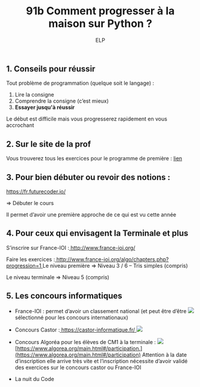 ﻿---
author: ELP
title: 91b Comment progresser à la maison sur Python ?
---


## **1.  Conseils pour réussir** 

Tout problème de programmation (quelque soit le langage) : 

1. Lire la consigne  
2. Comprendre la consigne (c’est mieux) 
3. **Essayer jusqu'à réussir**

Le début est difficile mais vous progresserez rapidement en vous accrochant 

## **2. Sur le site de la prof** 

Vous trouverez tous les exercices pour le programme de première : [lien ](http://elisa.leprettre.free.fr/NSI/NSI_exos/co/page_accueil.html)

## **3. Pour bien débuter ou revoir des notions :** 

[https://fr.futurecoder.io/ ](https://fr.futurecoder.io/) 

=> Débuter le cours  

Il permet d’avoir une première approche de ce qui est vu cette année 

## **4. Pour ceux qui envisagent la Terminale et plus**  

S’inscrire sur France-IOI :[ http://www.france-ioi.org/ ](http://www.france-ioi.org/)

Faire les exercices :[ http://www.france-ioi.org/algo/chapters.php?progression=1 ](http://www.france-ioi.org/algo/chapters.php?progression=1)
Le niveau première => Niveau 3 / 6 – Tris simples (compris) 

Le niveau terminale => Niveau 5 (compris) 

## **5. Les concours informatiques** 
- France-IOI : permet d’avoir un classement national (et peut être d’être  ![](Aspose.Words.38493fbe-c109-4fc3-8da5-030a996178d6.003.png)sélectionné pour les concours internationaux)   
- Concours Castor :[ https://castor-informatique.fr/ ](https://castor-informatique.fr/)![](Aspose.Words.38493fbe-c109-4fc3-8da5-030a996178d6.004.png)
- Concours Algoréa pour les élèves de CM1 à la terminale :  ![](Aspose.Words.38493fbe-c109-4fc3-8da5-030a996178d6.005.png)[https://www.algorea.org/main.html#/participation.](https://www.algorea.org/main.html#/participation) Attention à la date  d’inscription elle arrive très vite et l’inscription nécessite d’avoir validé  des exercices sur le concours castor ou France-IOI 

- La nuit du Code  
